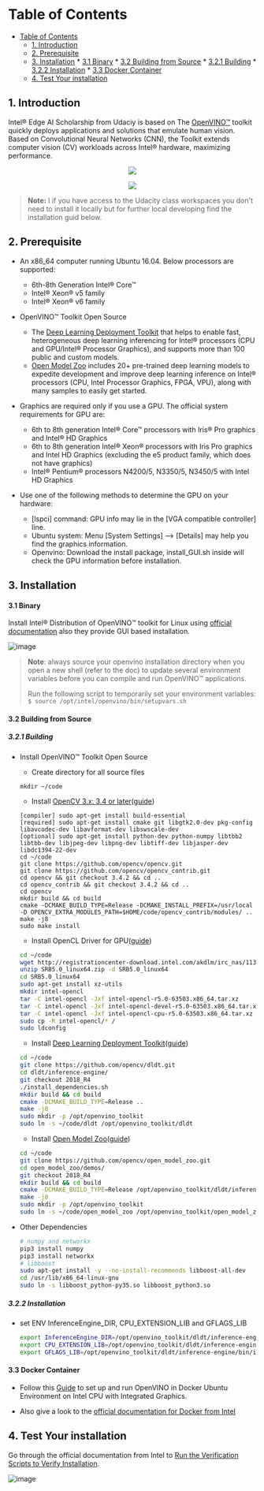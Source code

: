 Table of Contents
=================

* [Table of Contents](#table-of-contents)
   * [1. Introduction](#1-introduction)
   * [2. Prerequisite](#2-prerequisite)
   * [3. Installation](#3-installation)
         * [3.1 Binary](#31-binary)
         * [3.2 Building from Source](#32-building-from-source)
            * [3.2.1 Building](#321-building)
            * [3.2.2 Installation](#322-installation)
         * [3.3 Docker Container](#33-docker-container)
   * [4. Test Your installation](#4-test-your-installation)

## 1. Introduction

Intel® Edge AI Scholarship from Udaciy is based on The [OpenVINO™](https://software.intel.com/en-us/openvino-toolkit) toolkit quickly deploys applications and solutions that emulate human vision. Based on Convolutional Neural Networks (CNN), the Toolkit extends computer vision (CV) workloads across Intel® hardware, maximizing performance.

<p align="center">
  <img src="https://user-images.githubusercontent.com/16764177/71119146-30023d00-21e2-11ea-9cdb-5787cc86a44f.png">
</p>

<p align="center">
  <img src="https://user-images.githubusercontent.com/16764177/71123218-dbaf8b00-21ea-11ea-8644-0663f336c386.png">
</p>


> **Note:** I if you have access to the Udacity class workspaces you don't need to install it locally but for further local developing find the installation guid below.



## 2. Prerequisite
- An x86_64 computer running Ubuntu 16.04. Below processors are supported:
	* 6th-8th Generation Intel® Core™
	* Intel® Xeon® v5 family
	* Intel®  Xeon® v6 family

- OpenVINO™ Toolkit Open Source
  	* The [Deep Learning Deployment Toolkit](https://github.com/opencv/dldt) that helps to enable fast, heterogeneous deep learning inferencing for Intel® processors (CPU and GPU/Intel® Processor Graphics), and supports more than 100 public and custom models.
	* [Open Model Zoo](https://github.com/opencv/open_model_zoo) includes 20+ pre-trained deep learning models to expedite development and improve deep learning inference on Intel® processors (CPU, Intel Processor Graphics, FPGA, VPU), along with many samples to easily get started.


- Graphics are required only if you use a GPU. The official system requirements for GPU are:
	* 6th to 8th generation Intel® Core™ processors with Iris® Pro graphics and Intel® HD Graphics
	* 6th to 8th generation Intel® Xeon® processors with Iris Pro graphics and Intel HD Graphics (excluding the e5 product family, which does not have graphics)
	* Intel® Pentium® processors N4200/5, N3350/5, N3450/5 with Intel HD Graphics

- Use one of the following methods to determine the GPU on your hardware:
	* [lspci] command: GPU info may lie in the [VGA compatible controller] line.
	* Ubuntu system: Menu [System Settings] --> [Details] may help you find the graphics information.
	* Openvino: Download the install package, install_GUI.sh inside will check the GPU information before installation.


## 3. Installation 

#### 3.1 Binary

Install Intel® Distribution of OpenVINO™ toolkit for Linux using [official documentation](https://docs.openvinotoolkit.org/latest/_docs_install_guides_installing_openvino_linux.html) also they provide GUI based installation.

![image](https://user-images.githubusercontent.com/16764177/71124989-ba509e00-21ee-11ea-8632-44487f4e91e7.png)

> **Note**: always source your openvino installation directory when you open a new shell (refer to the doc) to update several environment variables before you can compile and run OpenVINO™ applications. 
> 
> Run the following script to temporarily set your environment variables:
> `$ source /opt/intel/openvino/bin/setupvars.sh`

#### 3.2 Building from Source

##### 3.2.1 Building

- Install OpenVINO™ Toolkit Open Source
	* Create directory for all source files
    ```
    mkdir ~/code
    ```
    * Install [OpenCV 3.x: 3.4 or later](https://docs.opencv.org/master/d9/df8/tutorial_root.html)([guide](https://docs.opencv.org/master/d7/d9f/tutorial_linux_install.html))
	```
	[compiler] sudo apt-get install build-essential
	[required] sudo apt-get install cmake git libgtk2.0-dev pkg-config libavcodec-dev libavformat-dev libswscale-dev
	[optional] sudo apt-get install python-dev python-numpy libtbb2 libtbb-dev libjpeg-dev libpng-dev libtiff-dev libjasper-dev libdc1394-22-dev
	cd ~/code
	git clone https://github.com/opencv/opencv.git
	git clone https://github.com/opencv/opencv_contrib.git
	cd opencv && git checkout 3.4.2 && cd ..
	cd opencv_contrib && git checkout 3.4.2 && cd ..
	cd opencv
	mkdir build && cd build
	cmake -DCMAKE_BUILD_TYPE=Release -DCMAKE_INSTALL_PREFIX=/usr/local -D OPENCV_EXTRA_MODULES_PATH=$HOME/code/opencv_contrib/modules/ ..
	make -j8
	sudo make install
	```

	* Install OpenCL Driver for GPU([guide](http://registrationcenter-download.intel.com/akdlm/irc_nas/11396/intel-opencl-4.1-installation.pdf))<br>
	```bash
	cd ~/code
	wget http://registrationcenter-download.intel.com/akdlm/irc_nas/11396/SRB5.0_linux64.zip
	unzip SRB5.0_linux64.zip -d SRB5.0_linux64
	cd SRB5.0_linux64
	sudo apt-get install xz-utils
	mkdir intel-opencl
	tar -C intel-opencl -Jxf intel-opencl-r5.0-63503.x86_64.tar.xz
	tar -C intel-opencl -Jxf intel-opencl-devel-r5.0-63503.x86_64.tar.xz
	tar -C intel-opencl -Jxf intel-opencl-cpu-r5.0-63503.x86_64.tar.xz
	sudo cp -R intel-opencl/* /
	sudo ldconfig
	```
	* Install [Deep Learning Deployment Toolkit](https://github.com/opencv/dldt)([guide](https://github.com/opencv/dldt/tree/2018/inference-engine))<br>
	```bash
	cd ~/code
	git clone https://github.com/opencv/dldt.git
	cd dldt/inference-engine/
	git checkout 2018_R4
	./install_dependencies.sh
	mkdir build && cd build
	cmake -DCMAKE_BUILD_TYPE=Release ..
	make -j8
	sudo mkdir -p /opt/openvino_toolkit
	sudo ln -s ~/code/dldt /opt/openvino_toolkit/dldt
	```
	* Install [Open Model Zoo](https://github.com/opencv/open_model_zoo)([guide](https://github.com/opencv/open_model_zoo/tree/2018/demos))<br>
	```bash
	cd ~/code
	git clone https://github.com/opencv/open_model_zoo.git
	cd open_model_zoo/demos/
	git checkout 2018_R4
	mkdir build && cd build
	cmake -DCMAKE_BUILD_TYPE=Release /opt/openvino_toolkit/dldt/inference-engine
	make -j8
	sudo mkdir -p /opt/openvino_toolkit
	sudo ln -s ~/code/open_model_zoo /opt/openvino_toolkit/open_model_zoo
	```

- Other Dependencies
	```bash
	# numpy and networkx
	pip3 install numpy
	pip3 install networkx
	# libboost
	sudo apt-get install -y --no-install-recommends libboost-all-dev
	cd /usr/lib/x86_64-linux-gnu
	sudo ln -s libboost_python-py35.so libboost_python3.so

##### 3.2.2 Installation

* set ENV InferenceEngine_DIR, CPU_EXTENSION_LIB and GFLAGS_LIB
	```bash
	export InferenceEngine_DIR=/opt/openvino_toolkit/dldt/inference-engine/build/
	export CPU_EXTENSION_LIB=/opt/openvino_toolkit/dldt/inference-engine/bin/intel64/Release/lib/libcpu_extension.so
	export GFLAGS_LIB=/opt/openvino_toolkit/dldt/inference-engine/bin/intel64/Release/lib/libgflags_nothreads.a
	```

#### 3.3 Docker Container

- Follow this [Guide](https://github.com/vuiseng9/openvino-ubuntu) to set up and run OpenVINO in Docker Ubuntu Environment on Intel CPU with Integrated Graphics.

- Also give a look to the [official documentation for Docker from Intel](https://docs.openvinotoolkit.org/latest/_docs_install_guides_installing_openvino_docker_linux.html) 


## 4. Test Your installation 

Go through the official documentation from Intel to [Run the Verification Scripts to Verify Installation](https://docs.openvinotoolkit.org/latest/_docs_install_guides_installing_openvino_linux.html).


![image](https://user-images.githubusercontent.com/16764177/71127248-63999300-21f3-11ea-9bdb-13275828affc.png)
